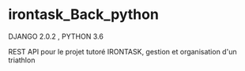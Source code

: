 # irontask_Back_python

DJANGO 2.0.2 , PYTHON 3.6

REST API pour le projet tutoré IRONTASK, gestion et organisation d'un triathlon
